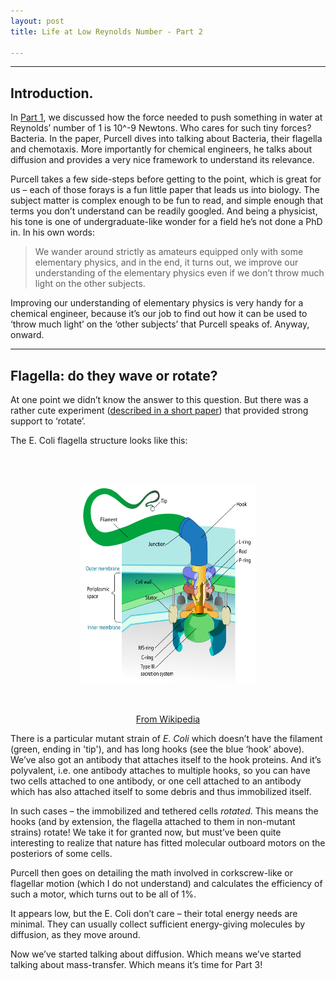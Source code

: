 ```yaml
---
layout: post
title: Life at Low Reynolds Number - Part 2

---
```


<hr>

## Introduction.

In [Part 1](/texts/life-at-low-Re-1/), we discussed how the force needed to push something in water at Reynolds’ number of 1 is 10^-9 Newtons. Who cares for such tiny forces? Bacteria. In the paper, Purcell dives into talking about Bacteria, their flagella and chemotaxis. More importantly for chemical engineers, he talks about diffusion and provides a very nice framework to understand its relevance.

Purcell takes a few side-steps before getting to the point, which is great for us – each of those forays is a fun little paper that leads us into biology. The subject matter is complex enough to be fun to read, and simple enough that terms you don’t understand can be readily googled. And being a physicist, his tone is one of undergraduate-like wonder for a field he’s not done a PhD in. In his own words:

>We wander around strictly as amateurs equipped only with some elementary physics, and in the end, it turns out, we improve our understanding of the elementary physics even if we don’t throw much light on the other subjects.

Improving our understanding of elementary physics is very handy for a chemical engineer, because it’s our job to find out how it can be used to ‘throw much light’ on the ‘other subjects’ that Purcell speaks of. Anyway, onward. 

<hr>

## Flagella: do they wave or rotate?

At one point we didn’t know the answer to this question. But there was a rather cute experiment ([described in a short paper](https://www.nature.com/articles/249073a0)) that provided strong support to ‘rotate’.

The E. Coli flagella structure looks like this:

<!-- Here is the code for the figure. It's clunky and maybe we should do something in the CSS files to make it prettier -->
<center>
<figure>
<img src="/images/flagella.png" align="center" hspace="50" vspace="50" height="315" width="280" />
<figcaption><a href = "https://en.wikipedia.org/wiki/Flagellum#/media/File:Flagellum_base_diagram-en.svg"> From Wikipedia </a></figcaption>
<!--
	629x561 pixels
![Flagella](/images/flagella.png "From Wikipedia")
-->
</figure>
</center>
<!-- --END FIGURE-- -->

There is a particular mutant strain of _E. Coli_ which doesn’t have the filament (green, ending in 'tip'), and has long hooks (see the blue ‘hook’ above). We’ve also got an antibody that attaches itself to the hook proteins. And it’s polyvalent, i.e. one antibody attaches to multiple hooks, so you can have two cells attached to one antibody, or one cell attached to an antibody which has also attached itself to some debris and thus immobilized itself.

In such cases – the immobilized and tethered cells _rotated_. This means the hooks (and by extension, the flagella attached to them in non-mutant strains) rotate! We take it for granted now, but must’ve been quite interesting to realize that nature has fitted molecular outboard motors on the posteriors of some cells.

Purcell then goes on detailing the math involved in corkscrew-like or flagellar motion (which I do not understand) and calculates the efficiency of such a motor, which turns out to be all of 1%.

It appears low, but the E. Coli don’t care – their total energy needs are minimal. They can usually collect sufficient energy-giving molecules by diffusion, as they move around.

Now we’ve started talking about diffusion. Which means we’ve started talking about mass-transfer. Which means it’s time for Part 3!
